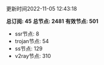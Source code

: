 更新时间2022-11-05 12:43:18

**总订阅: 45**
**总节点: 2481**
**有效节点: 501**
- ssr节点: 8
- trojan节点: 54
- ss节点: 129
- v2ray节点: 310
